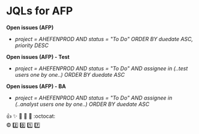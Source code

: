 # JQLs for AFP

**Open issues (AFP)**
* _project = AHEFENPROD AND status = "To Do" ORDER BY duedate ASC, priority DESC_

**Open issues (AFP) - Test**
* _project = AHEFENPROD AND status = "To Do" AND assignee in (..test users one by one..) ORDER BY duedate ASC_

**Open issues (AFP) - BA**
* _project = AHEFENPROD AND status = "To Do" AND assignee in (..analyst users one by one..) ORDER BY duedate ASC_



:+1: :sparkles: :tada: :rocket: :metal: :octocat: <br/>
:copyright: :two: :zero: :one: :seven: